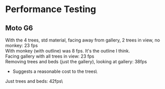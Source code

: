 # Performance Testing

## Moto G6
With the 4 trees, std material,
facing away from gallery, 2 trees in view, no monkey: 23 fps\
With monkey (with outline) was 8 fps. It's the outline I think.\
Facing gallery with all trees in view: 23 fps\
Removing trees and beds (just the gallery), looking at gallery: 38fps
- Suggests a reasonable cost to the trees\

Just trees and beds: 42fps\




